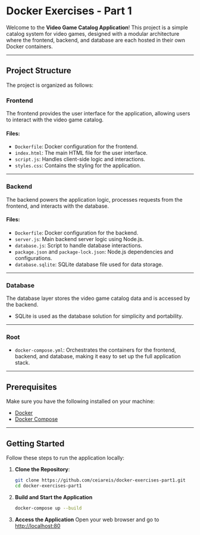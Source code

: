 # Docker Exercises - Part 1

Welcome to the **Video Game Catalog Application**! This project is a simple catalog system for video games, designed with a modular architecture where the frontend, backend, and database are each hosted in their own Docker containers.

---

## Project Structure

The project is organized as follows:

### **Frontend**
The frontend provides the user interface for the application, allowing users to interact with the video game catalog.

#### Files:
- `Dockerfile`: Docker configuration for the frontend.
- `index.html`: The main HTML file for the user interface.
- `script.js`: Handles client-side logic and interactions.
- `styles.css`: Contains the styling for the application.

---

### **Backend**
The backend powers the application logic, processes requests from the frontend, and interacts with the database.

#### Files:
- `Dockerfile`: Docker configuration for the backend.
- `server.js`: Main backend server logic using Node.js.
- `database.js`: Script to handle database interactions.
- `package.json` and `package-lock.json`: Node.js dependencies and configurations.
- `database.sqlite`: SQLite database file used for data storage.

---

### **Database**
The database layer stores the video game catalog data and is accessed by the backend.

- SQLite is used as the database solution for simplicity and portability.

---

### **Root**
- `docker-compose.yml`: Orchestrates the containers for the frontend, backend, and database, making it easy to set up the full application stack.

---

## Prerequisites

Make sure you have the following installed on your machine:
- [Docker](https://www.docker.com/)
- [Docker Compose](https://docs.docker.com/compose/)

---

## Getting Started

Follow these steps to run the application locally:

1. **Clone the Repository**:
   ```bash
   git clone https://github.com/ceiareis/docker-exercises-part1.git
   cd docker-exercises-part1
   ```
2. **Build and Start the Application**
   ```bash
   docker-compose up --build
   ```
3. **Access the Application**
Open your web browser and go to [http://localhost:80](http://localhost:80)
